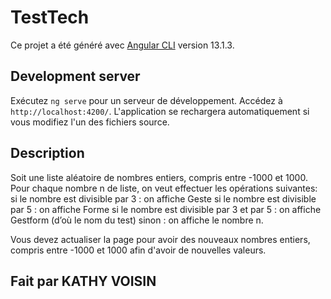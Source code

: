 # TestTech

Ce projet a été généré avec [Angular CLI](https://github.com/angular/angular-cli) version 13.1.3.

## Development server

Exécutez `ng serve` pour un serveur de développement. Accédez à `http://localhost:4200/`. L'application se rechargera automatiquement si vous modifiez l'un des fichiers source.

## Description 

Soit une liste aléatoire de nombres entiers, compris entre -1000 et 1000.
Pour chaque nombre n de liste, on veut effectuer les opérations suivantes:
si le nombre est divisible par 3 : on affiche Geste
si le nombre est divisible par 5 : on affiche Forme
si le nombre est divisible par 3 et par 5 : on affiche Gestform (d’où le nom du test)
sinon : on affiche le nombre n.

Vous devez actualiser la page pour avoir des nouveaux nombres entiers, compris entre -1000 et 1000 afin d'avoir de nouvelles valeurs. 

## Fait par KATHY VOISIN


